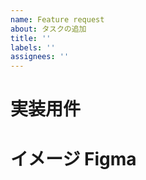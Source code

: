 ```yaml
---
name: Feature request
about: タスクの追加
title: ''
labels: ''
assignees: ''
---
```


# 実装用件

# イメージ Figma
